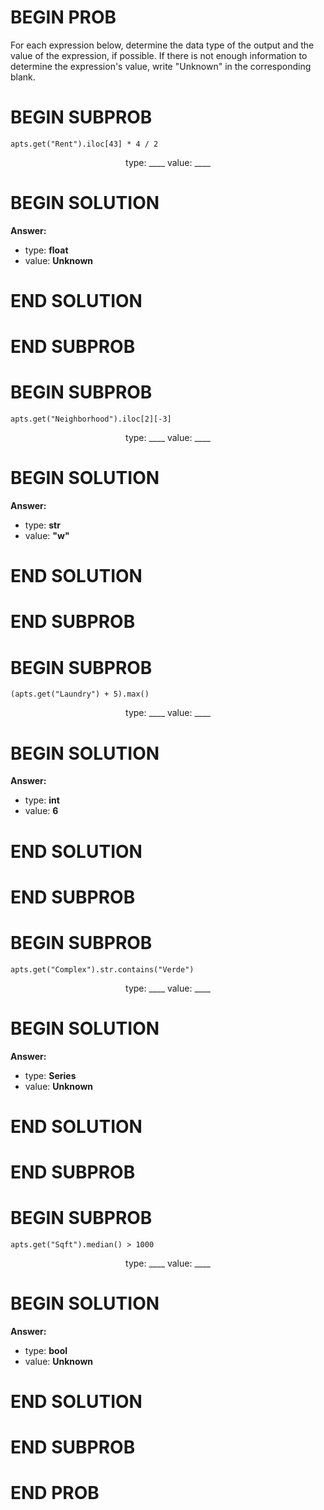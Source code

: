 # BEGIN PROB

For each expression below, determine the data type of the output and the value of the expression, if possible. If there is not enough information to determine the expression's value, write "Unknown" in the corresponding blank.

# BEGIN SUBPROB

`apts.get("Rent").iloc[43] * 4 / 2`

<center>type: ____ value: ____</center>

# BEGIN SOLUTION
**Answer:**

- type: **float**
- value: **Unknown**
  
# END SOLUTION

# END SUBPROB

# BEGIN SUBPROB

`apts.get("Neighborhood").iloc[2][-3]`

<center>type: ____ value: ____</center>

# BEGIN SOLUTION

**Answer:**

- type: **str**
- value: **"w"**

# END SOLUTION

# END SUBPROB

# BEGIN SUBPROB

`(apts.get("Laundry") + 5).max()`

<center>type: ____ value: ____</center>

# BEGIN SOLUTION

**Answer:**

- type: **int**
- value: **6**

# END SOLUTION

# END SUBPROB

# BEGIN SUBPROB

`apts.get("Complex").str.contains("Verde")`

<center>type: ____ value: ____</center>

# BEGIN SOLUTION

**Answer:**

- type: **Series**
- value: **Unknown**

# END SOLUTION

# END SUBPROB

# BEGIN SUBPROB

`apts.get("Sqft").median() > 1000`

<center>type: ____ value: ____</center>

# BEGIN SOLUTION

**Answer:**

- type: **bool**
- value: **Unknown**

# END SOLUTION

# END SUBPROB

# END PROB